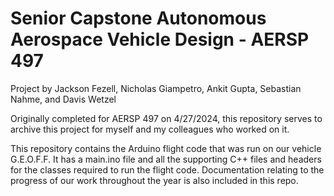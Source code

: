 # Senior Capstone Autonomous Aerospace Vehicle Design - AERSP 497

Project by Jackson Fezell, Nicholas Giampetro, Ankit Gupta, Sebastian Nahme, and Davis Wetzel

Originally completed for AERSP 497 on 4/27/2024, this repository serves to archive this project for myself and my colleagues who worked on it.

This repository contains the Arduino flight code that was run on our vehicle G.E.O.F.F. It has a main.ino file and all the supporting C++ files and headers for the classes required to run the flight code. Documentation relating to the progress of our work throughout the year is also included in this repo.
